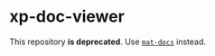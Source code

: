 # xp-doc-viewer

This repository **is deprecated**. Use [`mat-docs`](https://github.com/expandjs/mat-docs) instead.
